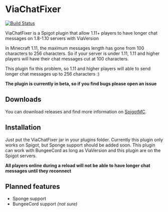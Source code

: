 # ViaChatFixer 
[![Build Status](https://travis-ci.org/MrMicky-FR/ViaChatFixer.svg?branch=master)](https://travis-ci.org/MrMicky-FR/ViaChatFixer)

ViaChatFixer is a Spigot plugin that allow 1.11+ players to have longer chat messages on 1.8-1.10 servers with ViaVersion

In Minecraft 1.11, the maximum messages length has gone from 100 characters to 256 characters.
So if your server is under 1.11, 1.11 and higher players will have their chat messages cut at 100 characters.

This plugin fix this problem, so 1.11 and higher players will able to send longer chat messages up to 256 characters :)

**The plugin is currently in beta, so if you find bugs please open an issue**

## Downloads

You can download releases and find more information on [SpigotMC](https://www.spigotmc.org/resources/viachatfixer.61955/).

## Installation

Just put the ViaChatFixer jar in your plugins folder.
Currently this plugin only works on Spigot, but Sponge support should be added soon.
This plugin can work with BungeeCord as long as ViaVersion and this plugin are on the Spigot servers.

**All players online during a reload will not be able to have longer chat messages until they reconnect**

## Planned features

* Sponge support
* BungeeCord support _(not sure)_
